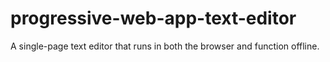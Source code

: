 # progressive-web-app-text-editor
A single-page text editor that runs in both the browser and function offline.
